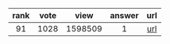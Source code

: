 
| rank | vote | view | answer | url |
|:-:|:-:|:-:|:-:|:-:|
|91|1028|1598509|1| [url](http://stackoverflow.com/questions/81584/what-ide-to-use-for-python) |
